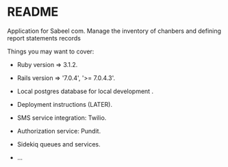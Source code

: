 # README

Application for Sabeel com.
Manage the inventory of chanbers and defining report statements records

Things you may want to cover:

* Ruby version => 3.1.2.

* Rails version =>  '7.0.4', '>= 7.0.4.3'.

* Local postgres database for local development .

* Deployment instructions (LATER).

* SMS service integration: Twilio.

* Authorization service: Pundit.

* Sidekiq queues and services.

* ...

